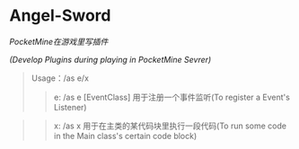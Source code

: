 # Angel-Sword
*PocketMine在游戏里写插件*
 
*(Develop Plugins during playing in PocketMine Sevrer)*
> Usage：/as e/x
>> e: /as e [EventClass]
> 用于注册一个事件监听(To register a Event's Listener)
 
>> x: /as x
> 用于在主类的某代码块里执行一段代码(To run some code in the Main class's certain code block)